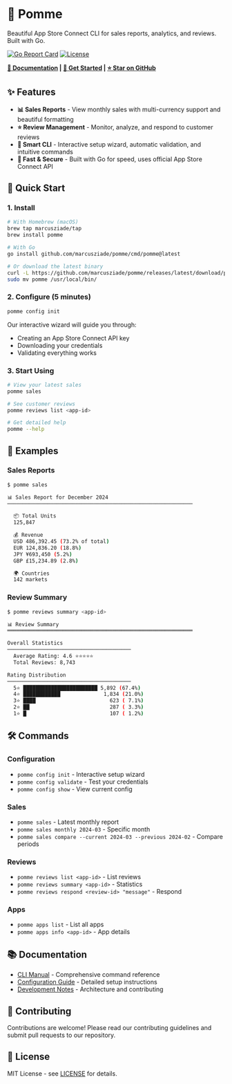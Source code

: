 # 🍎 Pomme

Beautiful App Store Connect CLI for sales reports, analytics, and reviews. Built with Go.

[![Go Report Card](https://goreportcard.com/badge/github.com/marcusziade/pomme)](https://goreportcard.com/report/github.com/marcusziade/pomme)
[![License](https://img.shields.io/badge/license-MIT-blue.svg)](LICENSE)

**[📖 Documentation](https://marcusziade.github.io/pomme) | [🚀 Get Started](https://marcusziade.github.io/pomme#getting-started) | [⭐ Star on GitHub](https://github.com/marcusziade/pomme)**

## ✨ Features

- **📊 Sales Reports** - View monthly sales with multi-currency support and beautiful formatting
- **⭐ Review Management** - Monitor, analyze, and respond to customer reviews
- **🎯 Smart CLI** - Interactive setup wizard, automatic validation, and intuitive commands
- **🚀 Fast & Secure** - Built with Go for speed, uses official App Store Connect API

## 🚀 Quick Start

### 1. Install

```bash
# With Homebrew (macOS)
brew tap marcusziade/tap
brew install pomme

# With Go
go install github.com/marcusziade/pomme/cmd/pomme@latest

# Or download the latest binary
curl -L https://github.com/marcusziade/pomme/releases/latest/download/pomme_$(uname -s)_$(uname -m).tar.gz | tar xz
sudo mv pomme /usr/local/bin/
```

### 2. Configure (5 minutes)

```bash
pomme config init
```

Our interactive wizard will guide you through:
- Creating an App Store Connect API key
- Downloading your credentials
- Validating everything works

### 3. Start Using

```bash
# View your latest sales
pomme sales

# See customer reviews
pomme reviews list <app-id>

# Get detailed help
pomme --help
```

## 📸 Examples

### Sales Reports
```bash
$ pomme sales

📊 Sales Report for December 2024
────────────────────────────────────────────────────────────

  📦 Total Units
  125,847

  💰 Revenue
  USD 486,392.45 (73.2% of total)
  EUR 124,836.20 (18.8%)
  JPY ¥693,450 (5.2%)
  GBP £15,234.89 (2.8%)

  🌍 Countries
  142 markets
```

### Review Summary
```bash
$ pomme reviews summary <app-id>

📊 Review Summary
════════════════════════════════════════════════════════════

Overall Statistics
────────────────────────────────────────
  Average Rating: 4.6 ⭐⭐⭐⭐⭐
  Total Reviews: 8,743

Rating Distribution
────────────────────────────────────────
  5⭐ ████████████████████████ 5,892 (67.4%)
  4⭐ ████████████              1,834 (21.0%)
  3⭐ ████                        623 ( 7.1%)
  2⭐ ██                          287 ( 3.3%)
  1⭐ █                           107 ( 1.2%)
```

## 🛠 Commands

### Configuration
- `pomme config init` - Interactive setup wizard
- `pomme config validate` - Test your credentials
- `pomme config show` - View current config

### Sales
- `pomme sales` - Latest monthly report
- `pomme sales monthly 2024-03` - Specific month
- `pomme sales compare --current 2024-03 --previous 2024-02` - Compare periods

### Reviews
- `pomme reviews list <app-id>` - List reviews
- `pomme reviews summary <app-id>` - Statistics
- `pomme reviews respond <review-id> "message"` - Respond

### Apps
- `pomme apps list` - List all apps
- `pomme apps info <app-id>` - App details

## 📚 Documentation

- [CLI Manual](docs/CLI_MANUAL.md) - Comprehensive command reference
- [Configuration Guide](https://marcusziade.github.io/pomme#getting-started) - Detailed setup instructions
- [Development Notes](CLAUDE.md) - Architecture and contributing

## 🤝 Contributing

Contributions are welcome! Please read our contributing guidelines and submit pull requests to our repository.

## 📄 License

MIT License - see [LICENSE](LICENSE) for details.